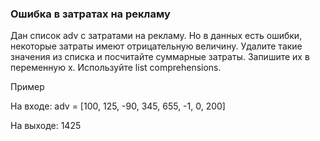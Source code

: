 ### Ошибка в затратах на рекламу
Дан список adv с затратами на рекламу.
Но в данных есть ошибки, некоторые затраты имеют отрицательную величину.
Удалите такие значения из списка и посчитайте суммарные затраты.
Запишите их в переменную x.
Используйте list comprehensions.

Пример

На входе:
adv = [100, 125, -90, 345, 655, -1, 0, 200]

На выходе:
1425